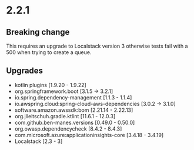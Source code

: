 # 2.2.1

## Breaking change
This requires an upgrade to Localstack version 3 otherwise tests fail with a 500 when trying to create a queue.

## Upgrades
 - kotlin plugins [1.9.20 - 1.9.22]
 - org.springframework.boot [3.1.5 -> 3.2.1]
 - io.spring.dependency-management [1.1.3 - 1.1.4]
 - io.awspring.cloud:spring-cloud-aws-dependencies [3.0.2 -> 3.1.0]
 - software.amazon.awssdk:bom [2.21.14 - 2.22.13]
 - org.jlleitschuh.gradle.ktlint [11.6.1 - 12.0.3]
 - com.github.ben-manes.versions [0.49.0 - 0.50.0]
 - org.owasp.dependencycheck [8.4.2  - 8.4.3]
 - com.microsoft.azure:applicationinsights-core [3.4.18 - 3.4.19]
 - Localstack [2.3 - 3]
